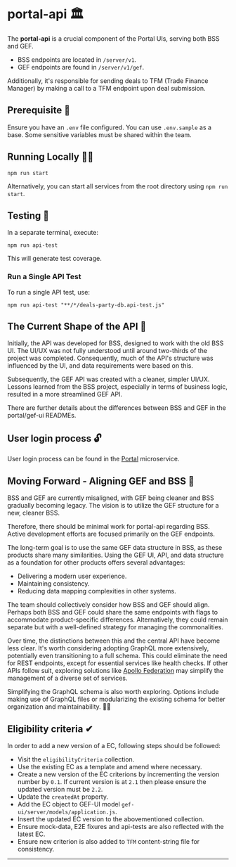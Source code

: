 # portal-api 🏛️

The **portal-api** is a crucial component of the Portal UIs, serving both
BSS and GEF.

- BSS endpoints are located in `/server/v1`.
- GEF endpoints are found in `/server/v1/gef`.

Additionally, it's responsible for sending deals to TFM (Trade Finance
Manager) by making a call to a TFM endpoint upon deal submission.

## Prerequisite 🧩

Ensure you have an `.env` file configured. You can use `.env.sample` as a
base. Some sensitive variables must be shared within the team.

## Running Locally 🏃‍♂️

```shell
npm run start
```

Alternatively, you can start all services from the root directory using
`npm run start`.

## Testing 🧪

In a separate terminal, execute:

```shell
npm run api-test
```

This will generate test coverage.

### **Run a Single API Test**

To run a single API test, use:

```shell
npm run api-test "**/*/deals-party-db.api-test.js"
```

## The Current Shape of the API 📐

Initially, the API was developed for BSS, designed to work with the old BSS
UI. The UI/UX was not fully understood until around two-thirds of the project
was completed. Consequently, much of the API's structure was influenced by
the UI, and data requirements were based on this.

Subsequently, the GEF API was created with a cleaner, simpler UI/UX. Lessons
learned from the BSS project, especially in terms of business logic, resulted
in a more streamlined GEF API.

There are further details about the differences between BSS and GEF in the
portal/gef-ui READMEs.

## User login process 🔓

User login process can be found in the [Portal](../portal-ui/README.md)
microservice.

## Moving Forward - Aligning GEF and BSS 🚀

BSS and GEF are currently misaligned, with GEF being cleaner and BSS
gradually becoming legacy. The vision is to utilize the GEF structure for a
new, cleaner BSS.

Therefore, there should be minimal work for portal-api regarding BSS. Active
development efforts are focused primarily on the GEF endpoints.

The long-term goal is to use the same GEF data structure in BSS, as these
products share many similarities. Using the GEF UI, API, and data structure
as a foundation for other products offers several advantages:

- Delivering a modern user experience.
- Maintaining consistency.
- Reducing data mapping complexities in other systems.

The team should collectively consider how BSS and GEF should align. Perhaps
both BSS and GEF could share the same endpoints with flags to accommodate
product-specific differences. Alternatively, they could remain separate but
with a well-defined strategy for managing the commonalities.

Over time, the distinctions between this and the central API have become less
clear. It's worth considering adopting GraphQL more extensively, potentially
even transitioning to a full schema. This could eliminate the need for REST
endpoints, except for essential services like health checks. If other APIs
follow suit, exploring solutions like [Apollo Federation](https://www.apollographql.com/docs/federation/)
may simplify the management of a diverse set of services.

Simplifying the GraphQL schema is also worth exploring. Options include
making use of GraphQL files or modularizing the existing schema for better
organization and maintainability. 🧩🚀

## Eligibility criteria ✔

In order to add a new version of a EC, following steps should be followed:

- Visit the `eligibilityCriteria` collection.
- Use the existing EC as a template and amend where necessary.
- Create a new version of the EC criterions by incrementing the version
  number by `0.1`. If current version is at `2.1` then please ensure the
  updated version must be `2.2`.
- Update the `createdAt` property.
- Add the EC object to GEF-UI model `gef-ui/server/models/application.js`.
- Insert the updated EC version to the abovementioned collection.
- Ensure mock-data, E2E fixures and api-tests are also reflected with the
  latest EC.
- Ensure new criterion is also added to `TFM` content-string file for
  consistency.

---
